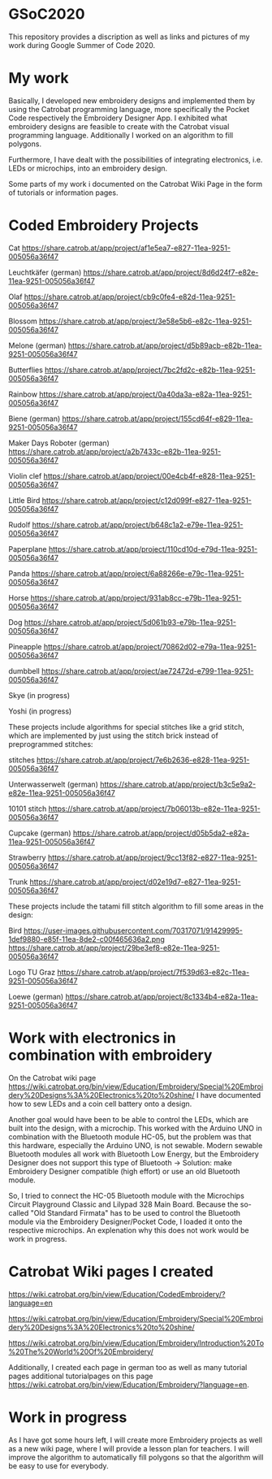 # GSoC2020
This repository provides a discription as well as links and pictures of my work during Google Summer of Code 2020. 

# My work
Basically, I developed new embroidery designs and implemented them by using the Catrobat programming language, more specifically the Pocket Code respectively the Embroidery Designer App. I exhibited what embroidery designs are feasible to create with the Catrobat visual programming language. Additionally I worked on an algorithm to fill polygons.

Furthermore, I have dealt with the possibilities of integrating electronics, i.e. LEDs or microchips, into an embroidery design.

Some parts of my work i documented on the Catrobat Wiki Page in the form of tutorials or information pages.

# Coded Embroidery Projects

Cat
https://share.catrob.at/app/project/af1e5ea7-e827-11ea-9251-005056a36f47

Leuchtkäfer (german)
https://share.catrob.at/app/project/8d6d24f7-e82e-11ea-9251-005056a36f47

Olaf
https://share.catrob.at/app/project/cb9c0fe4-e82d-11ea-9251-005056a36f47

Blossom
https://share.catrob.at/app/project/3e58e5b6-e82c-11ea-9251-005056a36f47

Melone (german)
https://share.catrob.at/app/project/d5b89acb-e82b-11ea-9251-005056a36f47

Butterflies
https://share.catrob.at/app/project/7bc2fd2c-e82b-11ea-9251-005056a36f47

Rainbow
https://share.catrob.at/app/project/0a40da3a-e82a-11ea-9251-005056a36f47

Biene (german)
https://share.catrob.at/app/project/155cd64f-e829-11ea-9251-005056a36f47

Maker Days Roboter (german)
https://share.catrob.at/app/project/a2b7433c-e82b-11ea-9251-005056a36f47

Violin clef
https://share.catrob.at/app/project/00e4cb4f-e828-11ea-9251-005056a36f47

Little Bird
https://share.catrob.at/app/project/c12d099f-e827-11ea-9251-005056a36f47

Rudolf
https://share.catrob.at/app/project/b648c1a2-e79e-11ea-9251-005056a36f47

Paperplane
https://share.catrob.at/app/project/110cd10d-e79d-11ea-9251-005056a36f47

Panda
https://share.catrob.at/app/project/6a88266e-e79c-11ea-9251-005056a36f47

Horse
https://share.catrob.at/app/project/931ab8cc-e79b-11ea-9251-005056a36f47

Dog
https://share.catrob.at/app/project/5d061b93-e79b-11ea-9251-005056a36f47

Pineapple
https://share.catrob.at/app/project/70862d02-e79a-11ea-9251-005056a36f47

dumbbell
https://share.catrob.at/app/project/ae72472d-e799-11ea-9251-005056a36f47

Skye (in progress)

Yoshi (in progress)




These projects include algorithms for special stitches like a grid stitch, which are implemented by just using the stitch brick instead of preprogrammed stitches:

stitches
https://share.catrob.at/app/project/7e6b2636-e828-11ea-9251-005056a36f47

Unterwasserwelt (german)
https://share.catrob.at/app/project/b3c5e9a2-e82e-11ea-9251-005056a36f47

10101 stitch
https://share.catrob.at/app/project/7b06013b-e82e-11ea-9251-005056a36f47

Cupcake (german)
https://share.catrob.at/app/project/d05b5da2-e82a-11ea-9251-005056a36f47

Strawberry
https://share.catrob.at/app/project/9cc13f82-e827-11ea-9251-005056a36f47

Trunk
https://share.catrob.at/app/project/d02e19d7-e827-11ea-9251-005056a36f47




These projects include the tatami fill stitch algorithm to fill some areas in the design:

Bird
https://user-images.githubusercontent.com/70317071/91429995-1def9880-e85f-11ea-8de2-c00f465636a2.png
https://share.catrob.at/app/project/29be3ef8-e82e-11ea-9251-005056a36f47

Logo TU Graz
https://share.catrob.at/app/project/7f539d63-e82c-11ea-9251-005056a36f47

Loewe (german)
https://share.catrob.at/app/project/8c1334b4-e82a-11ea-9251-005056a36f47


# Work with electronics in combination with embroidery

 On the Catrobat wiki page https://wiki.catrobat.org/bin/view/Education/Embroidery/Special%20Embroidery%20Designs%3A%20Electronics%20to%20shine/ I have documented how to sew LEDs and a coin cell battery onto a design.

Another goal would have been to be able to control the LEDs, which are built into the design, with a microchip. This worked with the Arduino UNO in combination with the Bluetooth module HC-05, but the problem was that this hardware, especially the Arduino UNO, is not sewable. Modern sewable Bluetooth modules all work with Bluetooth Low Energy, but the Embroidery Designer does not support this type of Bluetooth -> Solution: make Embroidery Designer compatible (high effort) or use an old Bluetooth module.

So, I tried to connect the HC-05 Bluetooth module with the Microchips Circuit Playground Classic and Lilypad 328 Main Board. Because the so-called "Old Standard Firmata" has to be used to control the Bluetooth module via the Embroidery Designer/Pocket Code, I loaded it onto the respective microchips. An explenation why this does not work would be work in progress.

# Catrobat Wiki pages I created

https://wiki.catrobat.org/bin/view/Education/CodedEmbroidery/?language=en

https://wiki.catrobat.org/bin/view/Education/Embroidery/Special%20Embroidery%20Designs%3A%20Electronics%20to%20shine/

https://wiki.catrobat.org/bin/view/Education/Embroidery/Introduction%20To%20The%20World%20Of%20Embroidery/


Additionally, I created each page in german too as well as many tutorial pages additional tutorialpages on this page https://wiki.catrobat.org/bin/view/Education/Embroidery/?language=en. 

# Work in progress

As I have got some hours left, I will create more Embroidery projects as well as a new wiki page, where I will provide a lesson plan for teachers. I will improve the algorithm to automatically fill polygons so that the algorithm will be easy to use for everybody.

